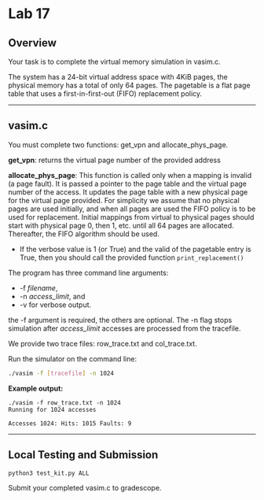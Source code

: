 # Lab 17

## Overview

Your task is to complete the virtual memory simulation in vasim.c.

The system has a 24-bit virtual address space with 4KiB pages, the physical memory has a total
of only 64 pages.  The pagetable is a flat page table that uses a first-in-first-out (FIFO) replacement
policy.

---

## vasim.c

You must complete two functions: get_vpn and allocate_phys_page.

**get_vpn**: returns the virtual page number of the provided address

**allocate_phys_page**: This function is called only when a mapping is invalid (a page fault). It is 
passed a pointer to the page table and the virtual page number of the access. It updates the 
page table with a new physical page for the virtual page provided.  For simplicity we assume
that no physical pages are used initially, and when all pages are used the FIFO policy is to be used for replacement.
Initial mappings from virtual to physical pages should start with physical page 0, then 1, etc. until
all 64 pages are allocated. Thereafter, the FIFO algorithm should be used.

- If the verbose value is 1 (or True) and the valid of the pagetable entry is True, then you should call the provided function `print_replacement()`

The program has three command line arguments:
-  -f _filename_, 
- -n _access_limit_, and
- -v for verbose output.

the -f argument is required, the others are optional. The -n flag stops simulation after _access_limit_ accesses are processed
from the tracefile. 

We provide two trace files: row_trace.txt and col_trace.txt.

Run the simulator on the command line:
```bash
./vasim -f [tracefile] -n 1024
```

**Example output:**
```
./vasim -f row_trace.txt -n 1024
Running for 1024 accesses

Accesses 1024: Hits: 1015 Faults: 9
```

---

## Local Testing and Submission

```bash
python3 test_kit.py ALL
```

Submit your completed vasim.c to gradescope.
